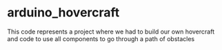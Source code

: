 # arduino_hovercraft
This code represents a project where we had to build our own hovercraft and code to use all components to go through a path of obstacles
